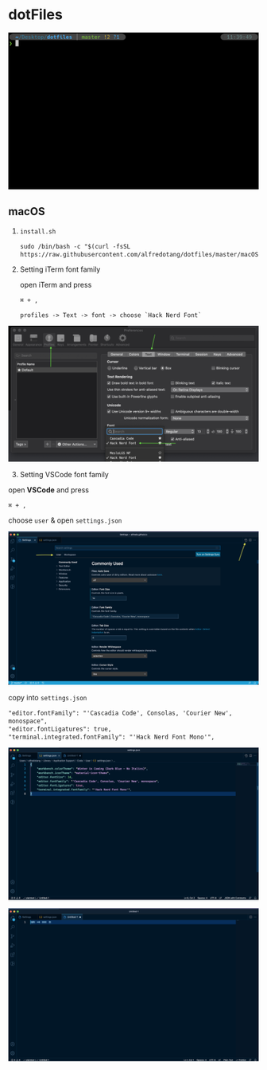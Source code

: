 # dotFiles
![alfredo-iTern-demo](./images/alfredo-iTern-demo.png)
## macOS
1. `install.sh`
   
   ```
   sudo /bin/bash -c "$(curl -fsSL https://raw.githubusercontent.com/alfredotang/dotfiles/master/macOS/install.sh)"
   ```
2. Setting iTerm font family


   open iTerm and press

   ```
   ⌘ + ,
   ```
   ```
   profiles -> Text -> font -> choose `Hack Nerd Font`
   ```
![setting-iTerm-font](./images/setting-iTern-font.png)

3. Setting VSCode font family

open **VSCode** and press

```
⌘ + ,
```

choose `user` & open `settings.json`

![vscode-font-setting](./images/vscode_font_setting.png)


copy into `settings.json`
```shell
"editor.fontFamily": "'Cascadia Code', Consolas, 'Courier New', monospace",
"editor.fontLigatures": true,
"terminal.integrated.fontFamily": "'Hack Nerd Font Mono'",
```
![vscode_settings_json](./images/vscode_settings_json.png)

![vscode_font_result](./images/vscode_font_result.png)